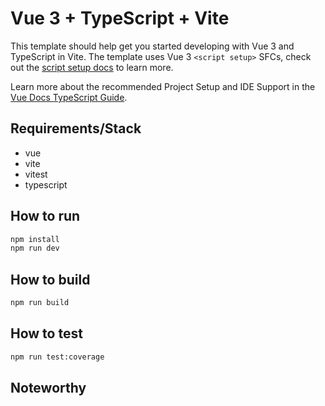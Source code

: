 # Vue 3 + TypeScript + Vite

This template should help get you started developing with Vue 3 and TypeScript in Vite. The template uses Vue 3 `<script setup>` SFCs, check out the [script setup docs](https://v3.vuejs.org/api/sfc-script-setup.html#sfc-script-setup) to learn more.

Learn more about the recommended Project Setup and IDE Support in the [Vue Docs TypeScript Guide](https://vuejs.org/guide/typescript/overview.html#project-setup).

## Requirements/Stack

- vue
- vite
- vitest
- typescript

## How to run

```bash
npm install
npm run dev
```

## How to build

```bash
npm run build
```

## How to test

```bash
npm run test:coverage
```

## Noteworthy
